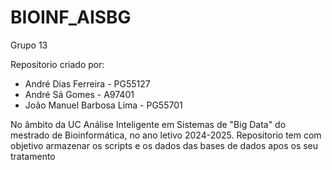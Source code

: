 # BIOINF_AISBG

Grupo 13

Repositorio criado por:

*  André Dias Ferreira - PG55127
*  André Sá Gomes - A97401
*  João Manuel Barbosa Lima - PG55701

No âmbito da UC Análise Inteligente em Sistemas de "Big Data" do mestrado de Bioinformática, no ano letivo 2024-2025. Repositorio tem com objetivo armazenar os scripts e os dados das bases de dados apos os seu tratamento 
